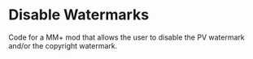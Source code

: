 # Disable Watermarks

Code for a MM+ mod that allows the user to disable the PV watermark and/or the copyright watermark.
